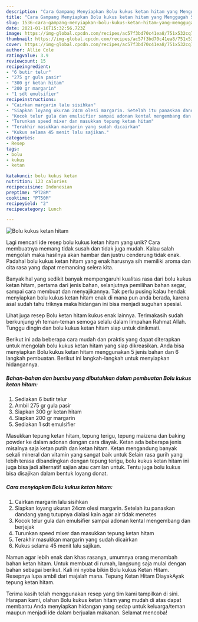 ```yaml
---
description: "Cara Gampang Menyiapkan Bolu kukus ketan hitam yang Menggugah Selera"
title: "Cara Gampang Menyiapkan Bolu kukus ketan hitam yang Menggugah Selera"
slug: 1536-cara-gampang-menyiapkan-bolu-kukus-ketan-hitam-yang-menggugah-selera
date: 2021-01-16T15:32:56.723Z
image: https://img-global.cpcdn.com/recipes/ac57f3bd70c41ea8/751x532cq70/bolu-kukus-ketan-hitam-foto-resep-utama.jpg
thumbnail: https://img-global.cpcdn.com/recipes/ac57f3bd70c41ea8/751x532cq70/bolu-kukus-ketan-hitam-foto-resep-utama.jpg
cover: https://img-global.cpcdn.com/recipes/ac57f3bd70c41ea8/751x532cq70/bolu-kukus-ketan-hitam-foto-resep-utama.jpg
author: Allie Cole
ratingvalue: 3.9
reviewcount: 15
recipeingredient:
- "6 butir telur"
- "275 gr gula pasir"
- "300 gr ketan hitam"
- "200 gr margarin"
- "1 sdt emulsifier"
recipeinstructions:
- "Cairkan margarin lalu sisihkan"
- "Siapkan loyang ukuran 24cm olesi margarin. Setelah itu panaskan dandang yang tutupnya dialasi kain agar air tidak menetes"
- "Kocok telur gula dan emulsifier sampai adonan kental mengembang dan berjejak"
- "Turunkan speed mixer dan masukkan tepung ketan hitam"
- "Terakhir masukkan margarin yang sudah dicairkan"
- "Kukus selama 45 menit lalu sajikan."
categories:
- Resep
tags:
- bolu
- kukus
- ketan

katakunci: bolu kukus ketan 
nutrition: 123 calories
recipecuisine: Indonesian
preptime: "PT28M"
cooktime: "PT50M"
recipeyield: "2"
recipecategory: Lunch

---
```



![Bolu kukus ketan hitam](https://img-global.cpcdn.com/recipes/ac57f3bd70c41ea8/751x532cq70/bolu-kukus-ketan-hitam-foto-resep-utama.jpg)

Lagi mencari ide resep bolu kukus ketan hitam yang unik? Cara membuatnya memang tidak susah dan tidak juga mudah. Kalau salah mengolah maka hasilnya akan hambar dan justru cenderung tidak enak. Padahal bolu kukus ketan hitam yang enak harusnya sih memiliki aroma dan cita rasa yang dapat memancing selera kita.

Banyak hal yang sedikit banyak mempengaruhi kualitas rasa dari bolu kukus ketan hitam, pertama dari jenis bahan, selanjutnya pemilihan bahan segar, sampai cara membuat dan menyajikannya. Tak perlu pusing kalau hendak menyiapkan bolu kukus ketan hitam enak di mana pun anda berada, karena asal sudah tahu triknya maka hidangan ini bisa menjadi suguhan spesial.

Lihat juga resep Bolu ketan hitam kukus enak lainnya. Terimakasih sudah berkunjung yh teman-teman semoga selalu dalam limpahan Rahmat Allah. Tunggu dingin dan bolu kukus ketan hitam siap untuk dinikmati.


Berikut ini ada beberapa cara mudah dan praktis yang dapat diterapkan untuk mengolah bolu kukus ketan hitam yang siap dikreasikan. Anda bisa menyiapkan Bolu kukus ketan hitam menggunakan 5 jenis bahan dan 6 langkah pembuatan. Berikut ini langkah-langkah untuk menyiapkan hidangannya.

<!--inarticleads1-->

##### Bahan-bahan dan bumbu yang dibutuhkan dalam pembuatan Bolu kukus ketan hitam:

1. Sediakan 6 butir telur
1. Ambil 275 gr gula pasir
1. Siapkan 300 gr ketan hitam
1. Siapkan 200 gr margarin
1. Sediakan 1 sdt emulsifier


Masukkan tepung ketan hitam, tepung terigu, tepung maizena dan baking powder ke dalam adonan dengan cara diayak. Ketan ada beberapa jenis misalnya saja ketan putih dan ketan hitam. Ketan mengandung banyak sekali mineral dan vitamin yang sangat baik untuk Selain rasa gurih yang lebih terasa dibandingkan dengan tepung terigu, bolu kukus ketan hitam ini juga bisa jadi alternatif sajian atau camilan untuk. Tentu juga bolu kukus bisa disajikan dalam bentuk loyang donat. 

<!--inarticleads2-->

##### Cara menyiapkan Bolu kukus ketan hitam:

1. Cairkan margarin lalu sisihkan
1. Siapkan loyang ukuran 24cm olesi margarin. Setelah itu panaskan dandang yang tutupnya dialasi kain agar air tidak menetes
1. Kocok telur gula dan emulsifier sampai adonan kental mengembang dan berjejak
1. Turunkan speed mixer dan masukkan tepung ketan hitam
1. Terakhir masukkan margarin yang sudah dicairkan
1. Kukus selama 45 menit lalu sajikan.


Namun agar lebih enak dan khas rasanya, umumnya orang menambah bahan ketan hitam. Untuk membuat di rumah, langsung saja mulai dengan bahan sebagai berikut. Kali ini nyoba bikin Bolu kukus Ketan Hitam. Resepnya lupa ambil dari majalah mana. Tepung Ketan Hitam DiayakAyak tepung ketan hitam. 

Terima kasih telah menggunakan resep yang tim kami tampilkan di sini. Harapan kami, olahan Bolu kukus ketan hitam yang mudah di atas dapat membantu Anda menyiapkan hidangan yang sedap untuk keluarga/teman maupun menjadi ide dalam berjualan makanan. Selamat mencoba!
